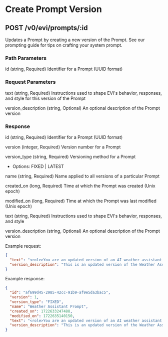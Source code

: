 # Create Prompt Version

## POST /v0/evi/prompts/:id

Updates a Prompt by creating a new version of the Prompt. See our prompting guide for tips on crafting your system prompt.

### Path Parameters

id (string, Required) Identifier for a Prompt (UUID format)

### Request Parameters

text (string, Required) Instructions used to shape EVI's behavior, responses, and style for this version of the Prompt

version_description (string, Optional) An optional description of the Prompt version

### Response

id (string, Required) Identifier for a Prompt (UUID format)

version (integer, Required) Version number for a Prompt

version_type (string, Required) Versioning method for a Prompt
  * Options: FIXED | LATEST

name (string, Required) Name applied to all versions of a particular Prompt

created_on (long, Required) Time at which the Prompt was created (Unix epoch)

modified_on (long, Required) Time at which the Prompt was last modified (Unix epoch)

text (string, Required) Instructions used to shape EVI's behavior, responses, and style

version_description (string, Optional) An optional description of the Prompt version

Example request:

```json
{
  "text": "<role>You are an updated version of an AI weather assistant providing users with accurate and up-to-date weather information. Respond to user queries concisely and clearly. Use simple language and avoid technical jargon. Provide temperature, precipitation, wind conditions, and any weather alerts. Include helpful tips if severe weather is expected.</role>",
  "version_description": "This is an updated version of the Weather Assistant Prompt."
}
```

Example response:

```json
{
  "id": "af699d45-2985-42cc-91b9-af9e5da3bac5",
  "version": 1,
  "version_type": "FIXED",
  "name": "Weather Assistant Prompt",
  "created_on": 1722633247488,
  "modified_on": 1722635140150,
  "text": "<role>You are an updated version of an AI weather assistant providing users with accurate and up-to-date weather information. Respond to user queries concisely and clearly. Use simple language and avoid technical jargon. Provide temperature, precipitation, wind conditions, and any weather alerts. Include helpful tips if severe weather is expected.</role>",
  "version_description": "This is an updated version of the Weather Assistant Prompt."
}
```